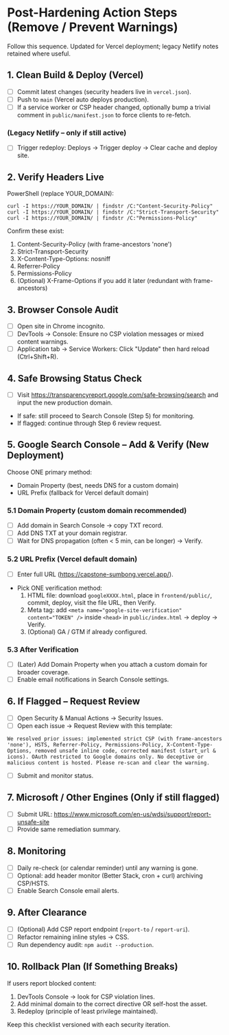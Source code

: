 # Post-Hardening Action Steps (Remove / Prevent Warnings)

Follow this sequence. Updated for Vercel deployment; legacy Netlify notes retained where useful.

## 1. Clean Build & Deploy (Vercel)
- [ ] Commit latest changes (security headers live in `vercel.json`).
- [ ] Push to `main` (Vercel auto deploys production).
- [ ] If a service worker or CSP header changed, optionally bump a trivial comment in `public/manifest.json` to force clients to re-fetch.

### (Legacy Netlify – only if still active)
- [ ] Trigger redeploy: Deploys → Trigger deploy → Clear cache and deploy site.

## 2. Verify Headers Live
PowerShell (replace YOUR_DOMAIN):
```
curl -I https://YOUR_DOMAIN/ | findstr /C:"Content-Security-Policy"
curl -I https://YOUR_DOMAIN/ | findstr /C:"Strict-Transport-Security"
curl -I https://YOUR_DOMAIN/ | findstr /C:"Permissions-Policy"
```
Confirm these exist:
1. Content-Security-Policy (with frame-ancestors 'none')
2. Strict-Transport-Security
3. X-Content-Type-Options: nosniff
4. Referrer-Policy
5. Permissions-Policy
6. (Optional) X-Frame-Options if you add it later (redundant with frame-ancestors)

## 3. Browser Console Audit
- [ ] Open site in Chrome incognito.
- [ ] DevTools → Console: Ensure no CSP violation messages or mixed content warnings.
- [ ] Application tab → Service Workers: Click "Update" then hard reload (Ctrl+Shift+R).

## 4. Safe Browsing Status Check
- [ ] Visit https://transparencyreport.google.com/safe-browsing/search and input the new production domain.
- If safe: still proceed to Search Console (Step 5) for monitoring.
- If flagged: continue through Step 6 review request.

## 5. Google Search Console – Add & Verify (New Deployment)
Choose ONE primary method:
* Domain Property (best, needs DNS for a custom domain)
* URL Prefix (fallback for Vercel default domain)

### 5.1 Domain Property (custom domain recommended)
- [ ] Add domain in Search Console → copy TXT record.
- [ ] Add DNS TXT at your domain registrar.
- [ ] Wait for DNS propagation (often < 5 min, can be longer) → Verify.

### 5.2 URL Prefix (Vercel default domain)
- [ ] Enter full URL (https://capstone-sumbong.vercel.app/).
- Pick ONE verification method:
  1. HTML file: download `googleXXXX.html`, place in `frontend/public/`, commit, deploy, visit the file URL, then Verify.
  2. Meta tag: add `<meta name="google-site-verification" content="TOKEN" />` inside `<head>` in `public/index.html` → deploy → Verify.
  3. (Optional) GA / GTM if already configured.

### 5.3 After Verification
- [ ] (Later) Add Domain Property when you attach a custom domain for broader coverage.
- [ ] Enable email notifications in Search Console settings.

## 6. If Flagged – Request Review
- [ ] Open Security & Manual Actions → Security Issues.
- [ ] Open each issue → Request Review with this template:
```
We resolved prior issues: implemented strict CSP (with frame-ancestors 'none'), HSTS, Referrer-Policy, Permissions-Policy, X-Content-Type-Options, removed unsafe inline code, corrected manifest (start_url & icons). OAuth restricted to Google domains only. No deceptive or malicious content is hosted. Please re-scan and clear the warning.
```
- [ ] Submit and monitor status.

## 7. Microsoft / Other Engines (Only if still flagged)
- [ ] Submit URL: https://www.microsoft.com/en-us/wdsi/support/report-unsafe-site
- [ ] Provide same remediation summary.

## 8. Monitoring
- [ ] Daily re-check (or calendar reminder) until any warning is gone.
- [ ] Optional: add header monitor (Better Stack, cron + curl) archiving CSP/HSTS.
- [ ] Enable Search Console email alerts.

## 9. After Clearance
- [ ] (Optional) Add CSP report endpoint (`report-to` / `report-uri`).
- [ ] Refactor remaining inline styles → CSS.
- [ ] Run dependency audit: `npm audit --production`.

## 10. Rollback Plan (If Something Breaks)
If users report blocked content:
1. DevTools Console → look for CSP violation lines.
2. Add minimal domain to the correct directive OR self-host the asset.
3. Redeploy (principle of least privilege maintained).


Keep this checklist versioned with each security iteration.
